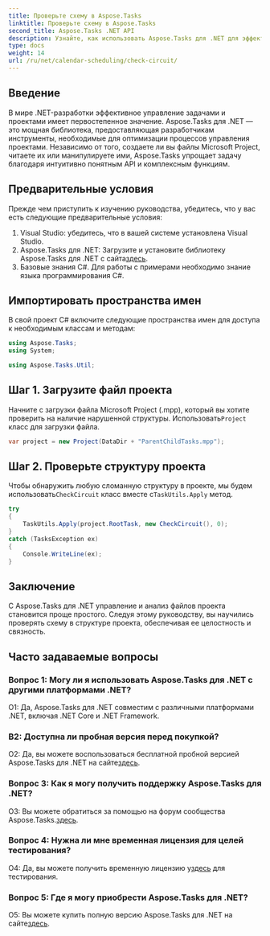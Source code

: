 ```yaml
---
title: Проверьте схему в Aspose.Tasks
linktitle: Проверьте схему в Aspose.Tasks
second_title: Aspose.Tasks .NET API
description: Узнайте, как использовать Aspose.Tasks для .NET для эффективного управления и анализа файлов проекта на C#.
type: docs
weight: 14
url: /ru/net/calendar-scheduling/check-circuit/
---
```

## Введение

В мире .NET-разработки эффективное управление задачами и проектами имеет первостепенное значение. Aspose.Tasks для .NET — это мощная библиотека, предоставляющая разработчикам инструменты, необходимые для оптимизации процессов управления проектами. Независимо от того, создаете ли вы файлы Microsoft Project, читаете их или манипулируете ими, Aspose.Tasks упрощает задачу благодаря интуитивно понятным API и комплексным функциям.

## Предварительные условия

Прежде чем приступить к изучению руководства, убедитесь, что у вас есть следующие предварительные условия:

1. Visual Studio: убедитесь, что в вашей системе установлена Visual Studio.
2.  Aspose.Tasks для .NET: Загрузите и установите библиотеку Aspose.Tasks для .NET с сайта[здесь](https://releases.aspose.com/tasks/net/).
3. Базовые знания C#. Для работы с примерами необходимо знание языка программирования C#.

## Импортировать пространства имен

В свой проект C# включите следующие пространства имен для доступа к необходимым классам и методам:

```csharp
using Aspose.Tasks;
using System;

using Aspose.Tasks.Util;

```

## Шаг 1. Загрузите файл проекта

Начните с загрузки файла Microsoft Project (.mpp), который вы хотите проверить на наличие нарушенной структуры. Использовать`Project` класс для загрузки файла.

```csharp
var project = new Project(DataDir + "ParentChildTasks.mpp");
```

## Шаг 2. Проверьте структуру проекта

 Чтобы обнаружить любую сломанную структуру в проекте, мы будем использовать`CheckCircuit` класс вместе с`TaskUtils.Apply` метод.

```csharp
try
{
    TaskUtils.Apply(project.RootTask, new CheckCircuit(), 0);
}
catch (TasksException ex)
{
    Console.WriteLine(ex);
}
```

## Заключение

С Aspose.Tasks для .NET управление и анализ файлов проекта становится проще простого. Следуя этому руководству, вы научились проверять схему в структуре проекта, обеспечивая ее целостность и связность.

## Часто задаваемые вопросы

### Вопрос 1: Могу ли я использовать Aspose.Tasks для .NET с другими платформами .NET?

О1: Да, Aspose.Tasks для .NET совместим с различными платформами .NET, включая .NET Core и .NET Framework.

### В2: Доступна ли пробная версия перед покупкой?

 О2: Да, вы можете воспользоваться бесплатной пробной версией Aspose.Tasks для .NET на сайте[здесь](https://releases.aspose.com/).

### Вопрос 3: Как я могу получить поддержку Aspose.Tasks для .NET?

 О3: Вы можете обратиться за помощью на форум сообщества Aspose.Tasks.[здесь](https://forum.aspose.com/c/tasks/15).

### Вопрос 4: Нужна ли мне временная лицензия для целей тестирования?

 О4: Да, вы можете получить временную лицензию у[здесь](https://purchase.aspose.com/temporary-license/) для тестирования.

### Вопрос 5: Где я могу приобрести Aspose.Tasks для .NET?

 О5: Вы можете купить полную версию Aspose.Tasks для .NET на сайте[здесь](https://purchase.aspose.com/buy).